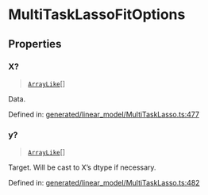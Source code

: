 # MultiTaskLassoFitOptions

## Properties

### X?

> [`ArrayLike`](../types/ArrayLike.md)[]

Data.

Defined in:  [generated/linear\_model/MultiTaskLasso.ts:477](https://github.com/transitive-bullshit/scikit-learn-ts/blob/122b3c0/packages/sklearn/src/generated/linear_model/MultiTaskLasso.ts#L477)

### y?

> [`ArrayLike`](../types/ArrayLike.md)[]

Target. Will be cast to X’s dtype if necessary.

Defined in:  [generated/linear\_model/MultiTaskLasso.ts:482](https://github.com/transitive-bullshit/scikit-learn-ts/blob/122b3c0/packages/sklearn/src/generated/linear_model/MultiTaskLasso.ts#L482)
